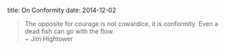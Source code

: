 title: On Conformity
date: 2014-12-02


> The opposite for courage is not cowardice, it is conformity. Even a dead fish can go with the flow.  
>  ~ Jim Hightower

